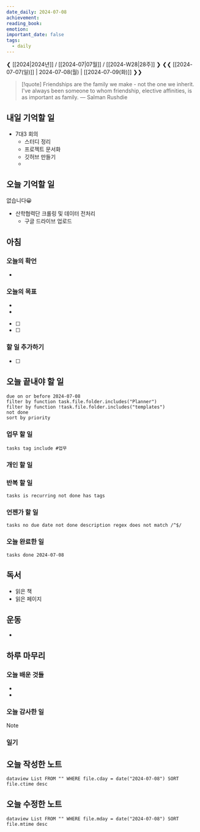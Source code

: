 ```yaml
---
date_daily: 2024-07-08
achievement: 
reading_book: 
emotion: 
important_date: false
tags:
  - daily
---
```

❮ [[2024|2024년]] / [[2024-07|07월]] / [[2024-W28|28주]] ❯
❮❮ [[2024-07-07(일)]] | 2024-07-08(월) | [[2024-07-09(화)]] ❯❯


> [!quote] Friendships are the family we make - not the one we inherit. I've always been someone to whom friendship, elective affinities, is as important as family.
> — Salman Rushdie

## 내일 기억할 일 
- 7대3 회의
	- 스터디 정리
	- 프로젝트 문서화
	- 깃허브 만들기
	- 

## 오늘 기억할 일
없습니다😀
- 산학협력단 크롤링 및 데이터 전처리
	- 구글 드라이브 업로드
## 아침 
### 오늘의 확언 
-
### 오늘의 목표 
- 
-
- [ ] 
- [ ] 

### 할 일 추가하기 
- [ ] 

## 오늘 끝내야 할 일 
```tasks
due on or before 2024-07-08 
filter by function task.file.folder.includes("Planner") 
filter by function !task.file.folder.includes("templates") 
not done 
sort by priority 
```
### 업무 할 일 
```tasks tag include #업무 ``` 
### 개인 할 일 

### 반복 할 일 
```tasks is recurring not done has tags ```

### 언젠가 할 일 
```tasks no due date not done description regex does not match /^$/ ``` 
### 오늘 완료한 일 
```tasks done 2024-07-08 ``` 
## 독서 
- 읽은 책 
- 읽은 페이지 
## 운동 
-
## 하루 마무리 
### 오늘 배운 것들 
- 
- 
### 오늘 감사한 일 
>[!note] 


### 일기 
## 오늘 작성한 노트 
```dataview List FROM "" WHERE file.cday = date("2024-07-08") SORT file.ctime desc ``` 
## 오늘 수정한 노트 
 ```dataview List FROM "" WHERE file.mday = date("2024-07-08") SORT file.mtime desc ```